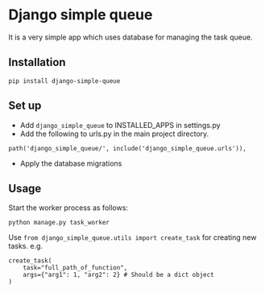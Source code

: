 # Django simple queue

It is a very simple app which uses database for managing the task queue.

## Installation
````
pip install django-simple-queue
````

## Set up
* Add ``django_simple_queue`` to INSTALLED_APPS in settings.py
* Add the following to urls.py in the main project directory.
````
path('django_simple_queue/', include('django_simple_queue.urls')),
````
* Apply the database migrations

## Usage

Start the worker process as follows:
````
python manage.py task_worker
````

Use ``from django_simple_queue.utils import create_task`` for creating new tasks.
e.g.
````
create_task(
    task="full_path_of_function",
    args={"arg1": 1, "arg2": 2} # Should be a dict object
)
````
